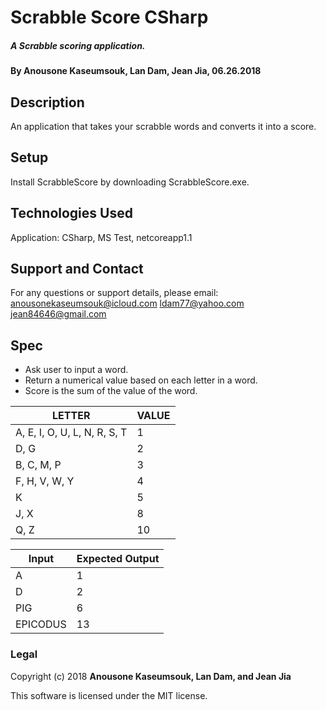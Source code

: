 # Scrabble Score CSharp

##### A Scrabble scoring application.

#### By Anousone Kaseumsouk, Lan Dam, Jean Jia, 06.26.2018

## Description

An application that takes your scrabble words and converts it into a score.


## Setup

Install ScrabbleScore by downloading ScrabbleScore.exe.

## Technologies Used

Application: CSharp, MS Test, netcoreapp1.1

## Support and Contact

For any questions or support details, please email:
anousonekaseumsouk@icloud.com
ldam77@yahoo.com
jean84646@gmail.com

## Spec

* Ask user to input a word.
* Return a numerical value based on each letter in a word.
* Score is the sum of the value of the word.

| LETTER                          | VALUE                |
| ------------------------------- |--------------------  |
| A, E, I, O, U, L, N, R, S, T    | 1                    |
| D, G                            | 2                    |
| B, C, M, P                      | 3                    |
| F, H, V, W, Y                   | 4                    |
| K                               | 5                    |
| J, X                            | 8                    |
| Q, Z                            | 10                   |

| Input                          | Expected Output       |
| ------------------------------- |--------------------  |
| A                               | 1                    |
| D                               | 2                    |
| PIG                             | 6                    |
| EPICODUS                        | 13                   |



### Legal

Copyright (c) 2018 **Anousone Kaseumsouk, Lan Dam, and Jean Jia**

This software is licensed under the MIT license.
